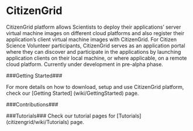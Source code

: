 CitizenGrid
===========
CitizenGrid platform allows Scientists to deploy their applications’ server virtual machine images on 
different cloud platforms and also register their application’s client virtual machine images with CitizenGrid. 
For Citizen Science Volunteer participants, CitizenGrid serves as an application portal where they can discover 
and participate in the applications by launching application clients on their local machine, or where applicable, 
on a remote cloud platform. Currently under development in pre-alpha phase.

###Getting Started###

For more details on how to download, setup and use CitizenGrid platform, check our [Getting Started] (wiki/GettingStarted) page.

###Contributions###

###Tutorials###
Check our tutorial pages for [Tutorials] (citizengrid/wiki/Tutorials) page.
